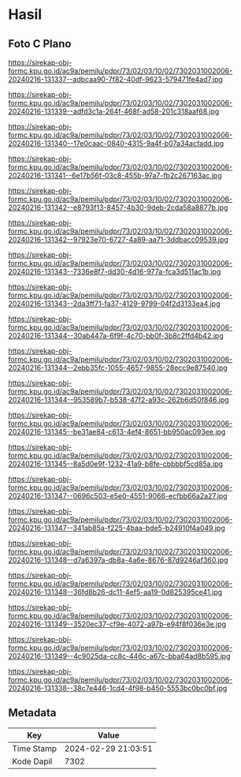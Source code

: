 # Hasil

## Foto C Plano

https://sirekap-obj-formc.kpu.go.id/ac9a/pemilu/pdpr/73/02/03/10/02/7302031002006-20240216-131337--adbcaa90-7f82-40df-9623-579471fe4ad7.jpg

https://sirekap-obj-formc.kpu.go.id/ac9a/pemilu/pdpr/73/02/03/10/02/7302031002006-20240216-131339--adfd3c1a-264f-468f-ad58-201c318aaf68.jpg

https://sirekap-obj-formc.kpu.go.id/ac9a/pemilu/pdpr/73/02/03/10/02/7302031002006-20240216-131340--17e0caac-0840-4315-9a4f-b07a34acfadd.jpg

https://sirekap-obj-formc.kpu.go.id/ac9a/pemilu/pdpr/73/02/03/10/02/7302031002006-20240216-131341--6e17b56f-03c8-455b-97a7-fb2c267163ac.jpg

https://sirekap-obj-formc.kpu.go.id/ac9a/pemilu/pdpr/73/02/03/10/02/7302031002006-20240216-131342--e8793f13-8457-4b30-9deb-2cda58a8877b.jpg

https://sirekap-obj-formc.kpu.go.id/ac9a/pemilu/pdpr/73/02/03/10/02/7302031002006-20240216-131342--97923e70-6727-4a89-aa71-3ddbacc09539.jpg

https://sirekap-obj-formc.kpu.go.id/ac9a/pemilu/pdpr/73/02/03/10/02/7302031002006-20240216-131343--7336e8f7-dd30-4d16-977a-fca3d511ac1b.jpg

https://sirekap-obj-formc.kpu.go.id/ac9a/pemilu/pdpr/73/02/03/10/02/7302031002006-20240216-131343--2da3ff71-fa37-4129-9799-04f2d3133ea4.jpg

https://sirekap-obj-formc.kpu.go.id/ac9a/pemilu/pdpr/73/02/03/10/02/7302031002006-20240216-131344--30ab447a-6f9f-4c70-bb0f-3b8c2ffd4b42.jpg

https://sirekap-obj-formc.kpu.go.id/ac9a/pemilu/pdpr/73/02/03/10/02/7302031002006-20240216-131344--2ebb35fc-1055-4657-9855-28ecc9e87540.jpg

https://sirekap-obj-formc.kpu.go.id/ac9a/pemilu/pdpr/73/02/03/10/02/7302031002006-20240216-131344--953589b7-b538-47f2-a93c-262b6d50f846.jpg

https://sirekap-obj-formc.kpu.go.id/ac9a/pemilu/pdpr/73/02/03/10/02/7302031002006-20240216-131345--be31ae84-c613-4ef4-8651-bb950ac093ee.jpg

https://sirekap-obj-formc.kpu.go.id/ac9a/pemilu/pdpr/73/02/03/10/02/7302031002006-20240216-131345--8a5d0e9f-1232-41a9-b8fe-cbbbbf5cd85a.jpg

https://sirekap-obj-formc.kpu.go.id/ac9a/pemilu/pdpr/73/02/03/10/02/7302031002006-20240216-131347--0696c503-e5e0-4551-9066-ecfbb66a2a27.jpg

https://sirekap-obj-formc.kpu.go.id/ac9a/pemilu/pdpr/73/02/03/10/02/7302031002006-20240216-131347--341ab85a-f225-4baa-bde5-b24910f4a049.jpg

https://sirekap-obj-formc.kpu.go.id/ac9a/pemilu/pdpr/73/02/03/10/02/7302031002006-20240216-131348--d7a6397a-db8a-4a6e-8676-87d9246af360.jpg

https://sirekap-obj-formc.kpu.go.id/ac9a/pemilu/pdpr/73/02/03/10/02/7302031002006-20240216-131348--36fd8b26-dc11-4ef5-aa19-0d825395ce41.jpg

https://sirekap-obj-formc.kpu.go.id/ac9a/pemilu/pdpr/73/02/03/10/02/7302031002006-20240216-131349--3520ec37-cf9e-4072-a97b-e94f8f036e3e.jpg

https://sirekap-obj-formc.kpu.go.id/ac9a/pemilu/pdpr/73/02/03/10/02/7302031002006-20240216-131349--4c9025da-cc8c-446c-a67c-bba64ad8b595.jpg

https://sirekap-obj-formc.kpu.go.id/ac9a/pemilu/pdpr/73/02/03/10/02/7302031002006-20240216-131338--38c7e446-1cd4-4f98-b450-5553bc0bc0bf.jpg


## Metadata

| Key        | Value               |
| ---------- | ------------------- |
| Time Stamp | 2024-02-29 21:03:51 |
| Kode Dapil | 7302                |



